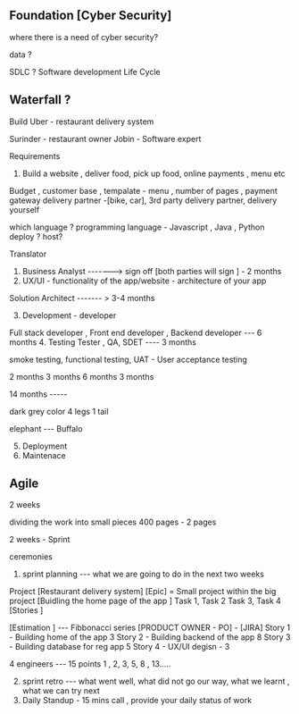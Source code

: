 ## Foundation [Cyber Security]


where there is a need of cyber security?


data ? 

SDLC ? Software development Life Cycle 

Waterfall ? 
----------------------------

Build Uber - restaurant delivery system

Surinder - restaurant owner 
Jobin - Software expert 

Requirements
1. Build a website , deliver food, pick up food, online payments , menu etc 

Budget , customer base , tempalate - menu , number of pages , payment gateway
delivery partner -[bike, car], 3rd party delivery partner, delivery yourself 


which language ? 
programming language - Javascript , Java , Python 
deploy ? 
host? 

Translator 


1. Business Analyst    -------> sign off [both parties will sign ] - 2 months 
2. UX/UI - functionality of the app/website - architecture of your app 

Solution Architect ------- > 3-4 months 

3. Development - developer 

Full stack developer , Front end developer , Backend developer --- 6 months
4. Testing 
Tester , QA, SDET ----  3 months 

smoke testing, functional testing, UAT - User acceptance testing 

2 months
3 months 
6 months 
3 months 

14 months -----

dark grey color 
4 legs 
1 tail 

elephant       --- Buffalo

5. Deployment 
6. Maintenace 


## Agile 
2 weeks 

dividing the work into small pieces 
400 pages - 2 pages 

2 weeks - Sprint 

ceremonies 
1. sprint planning   --- what we are going to do in the next two weeks 

Project [Restaurant delivery system]
[Epic]  = Small project within the big project [Buidling the home page of the app ]
Task 1, Task 2 Task 3, Task 4  [Stories ]

[Estimation ] --- Fibbonacci series   [PRODUCT OWNER - PO] - [JIRA]
Story 1 - Building home of the app    3
Story 2 - Building backend of the app   8
Story 3 - Building database for reg app   5
Story 4 - UX/UI degisn    - 3


4 engineers --- 15 points 
1 , 2, 3, 5, 8 , 13.....


2. sprint retro    --- what went well, what did not go our way, what we learnt , what we can try next 
3. Daily Standup - 15 mins call , provide your daily status of work 































